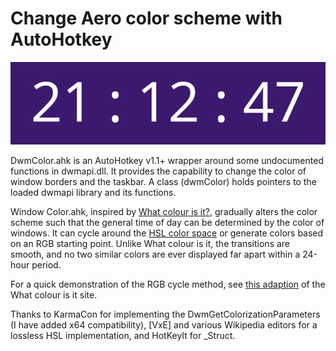 Change Aero color scheme with AutoHotkey
===

<img alt="Clock with colored background" src="clock.png">

DwmColor.ahk is an AutoHotkey v1.1+ wrapper around some undocumented functions in
dwmapi.dll. It provides the capability to change the color of window
borders and the taskbar. A class (dwmColor) holds pointers to the loaded dwmapi
library and its functions.

Window Color.ahk, inspired by [What colour is it?](http://whatcolourisit.scn9a.org/),
gradually alters the color scheme such that the general time of day can be determined by the color
of windows. It can cycle around the [HSL color space](http://jsfiddle.net/afkLY/64/) or generate colors based
on an RGB starting point. Unlike What colour is it, the transitions are smooth, and no
two similar colors are ever displayed far apart within a 24-hour period.

For a quick demonstration of the RGB cycle method, see [this adaption](http://clentner.github.io/color.html) of 
the What colour is it site.

Thanks to KarmaCon for implementing the DwmGetColorizationParameters (I have added x64
compatibility), [VxE] and various Wikipedia editors for a lossless HSL implementation,
and HotKeyIt for _Struct.